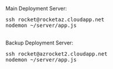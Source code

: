 Main Deployment Server:
<pre>
ssh rocket@rocketaz.cloudapp.net
nodemon ~/server/app.js
</pre>
<br>
Backup Deployment Server:
<pre>
ssh rocket@azrocket2.cloudapp.net
nodemon ~/server/app.js
</pre>

